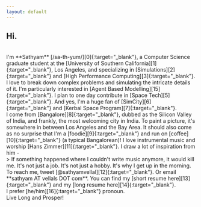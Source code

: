 ```yaml
---
layout: default
---
```


## Hi.

<br/>
I'm **Sathyam** [/sa-th-yum/][0]{:target="_blank"}, a Computer Science graduate student at the [University of Southern California][1]{:target="_blank"}, Los Angeles, and specializing in [Simulations][2]{:target="_blank"} and [High Performance Computing][3]{:target="_blank"}. I love to break down complex problems and simulating the intricate details of it. I'm particularly interested in [Agent Based Modelling][15]{:target="_blank"}. I plan to one day contribute in [Space Tech][5]{:target="_blank"}. And yes, I'm a huge fan of [SimCity][6]{:target="_blank"} and [Kerbal Space Program][7]{:target="_blank"}.

<br/>
I come from [Bangalore][8]{:target="_blank"}, dubbed as the Silicon Valley of India, and frankly, the most welcoming city in India. To paint a picture, it's somewhere in between Los Angeles and the Bay Area. It should also come as no surprise that I'm a [foodie][9]{:target="_blank"} and run on [coffee][10]{:target="_blank"} (a typical Bangalorean)! I love instrumental music and worship [Hans Zimmer][11]{:target="_blank"}. I draw a lot of inspiration from him -  

<br/>
> If something happened where I couldn't write music anymore, it would kill me. It's not just a job. It's not just a hobby. It's why I get up in the morning.

<br/>
To reach me, tweet [@sathyamvellal][12]{:target="_blank"}. Or email **sathyam AT vellals DOT com**. You can find my [short resume here][13]{:target="_blank"} and my [long resume here][14]{:target="_blank"}.

<br/>
I prefer [he/him][16]{:target="_blank"} pronoun.

<br/>
Live Long and Prosper! <i class="fa fa-hand-spock-o" aria-hidden="true"></i>

[0]: http://www.phonemicchart.com/
[1]: http://www.usc.edu/
[2]: https://en.wikipedia.org/wiki/Simulation
[3]: https://en.wikipedia.org/wiki/Supercomputer
[4]: https://github.com/sathyamvellal
[5]: https://en.wikipedia.org/wiki/Outline_of_space_technology
[6]: http://www.simcity.com/
[7]: https://kerbalspaceprogram.com/
[8]: https://en.wikipedia.org/wiki/Bangalore
[9]: https://en.wikipedia.org/wiki/Culture_of_Bangalore#Cuisine
[10]: https://en.wikipedia.org/wiki/Coffee
[11]: https://en.wikipedia.org/wiki/Hans_Zimmer
[12]: https://twitter.com/sathyamvellal
[13]: /resume
[14]: /resume-long
[15]: https://en.wikipedia.org/wiki/Agent-based_model
[16]: http://my.pronoun.is/he
